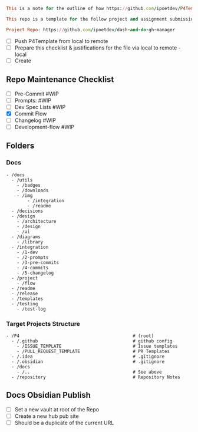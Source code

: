 ```ruby
This is a note for the outline of how https://github.com/ipoetdev/P4Template related to 

This repo is a template for the follow project and assignment submission.

Project Repo: https://github.com/ipoetdev/dash-and-do-gh-manager
```

- [ ] Push P4Template from local to remote
- [ ] Prepare this checklist & justifications for the file via local to remote - local
- [ ] Create

## Repo Maintenance Checklist

- [ ] Pre-Commit #WIP
- [ ] Prompts: #WIP
- [ ] Dev Spec Lists #WIP
- [x] Commit Flow
- [ ] Changelog #WIP
- [ ] Development-flow #WIP

## Folders

### Docs

```dirtree
- /docs
  - /utils
	- /badges
	- /downloads
	- /img
		- /integration
		- /readme
  - /decisions
  - /design
    - /architecture
    - /design
    - /ui
  - /diagrams
    - /library 
  - /integration
    - /1-dev
    - /2-prompts
    - /3-pre-commits
    - /4-commits
    - /5-changelog
  - /project
    - /flow
  - /readme
  - /release
  - /templates
  - /testing
    - /test-log 
```

### Target Projects Structure

```dirtree
- /P4                                           # (root)
  - /.github                                    # github config
	- /ISSUE_TEMPLATE                           # Issue templates
	- /PULL_REQUEST_TEMPLATE                    # PR Templates
  - /.idea                                      # .gitignore
  - /.obsidian                                  # .gitignore
  - /docs
    - /..                                       # See above
  - /repository                                 # Repository Notes 
```

## Docs Obsidian Publish

- [ ] Set a new vault at root of the Repo
- [ ] Create a new hub pub site
- [ ] Should be a duplicate of the current URL